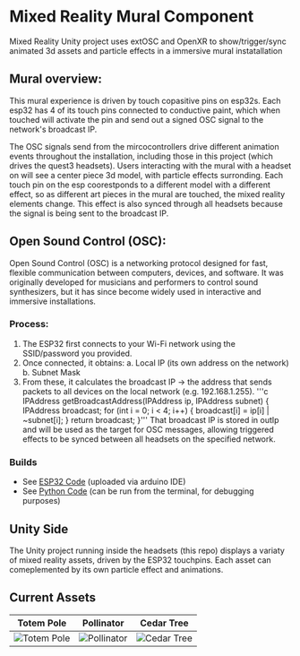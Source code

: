 # Mixed Reality Mural Component

Mixed Reality Unity project uses extOSC and OpenXR to show/trigger/sync animated 3d assets and particle effects in a immersive mural instatallation

## Mural overview:
This mural experience is driven by touch copasitive pins on esp32s. Each esp32 has 4 of its touch pins connected to conductive paint, which when touched will activate the pin and send out a signed OSC signal to the network's broadcast IP.

The OSC signals send from the mircocontrollers drive different animation events throughout the installation, including those in this project (which drives the quest3 headsets). Users interacting with the mural with a headset on will see a center piece 3d model, with particle effects surronding. Each touch pin on the esp coorestponds to a different model with a different effect, so as different art pieces in the mural are touched, the mixed reality elements change. This effect is also synced through all headsets because the signal is being sent to the broadcast IP.

## Open Sound Control (OSC):
Open Sound Control (OSC) is a networking protocol designed for fast, flexible communication between computers, devices, and software. It was originally developed for musicians and performers to control sound synthesizers, but it has since become widely used in interactive and immersive installations.

### Process:
1. The ESP32 first connects to your Wi-Fi network using the SSID/password you provided.
2. Once connected, it obtains:
    a. Local IP (its own address on the network)
    b. Subnet Mask
3. From these, it calculates the broadcast IP → the address that sends packets to all devices on the local network (e.g. 192.168.1.255). 
'''c
IPAddress getBroadcastAddress(IPAddress ip, IPAddress subnet) {
  IPAddress broadcast;
  for (int i = 0; i < 4; i++) {
    broadcast[i] = ip[i] | ~subnet[i];
  }
  return broadcast;
}'''
That broadcast IP is stored in outIp and will be used as the target for OSC messages, allowing triggered effects to be synced between all headsets on the specified network.

### Builds
- See [ESP32 Code](https://github.com/reedbryan/mixed-reality-mural/tree/master/Assets/ReadmeMedia/board-with-broadcastIP.ino) (uploaded via arduino IDE)
- See [Python Code](https://github.com/reedbryan/mixed-reality-mural/tree/master/Assets/ReadmeMedia/osc_keyboard.py) (can be run from the terminal, for debugging purposes)

## Unity Side
The Unity project running inside the headsets (this repo) displays a variaty of mixed reality assets, driven by the ESP32 touchpins. Each asset can comeplemented by its own particle effect and animations.

## Current Assets
| Totem Pole | Pollinator | Cedar Tree |
|:----------:|:----------:|:----------:|
| ![Totem Pole](Assets/ReadmeMedia/totemSC.png) | ![Pollinator](Assets/ReadmeMedia/BeeSC2.png) | ![Cedar Tree](Assets/ReadmeMedia/TreeSC.png) |